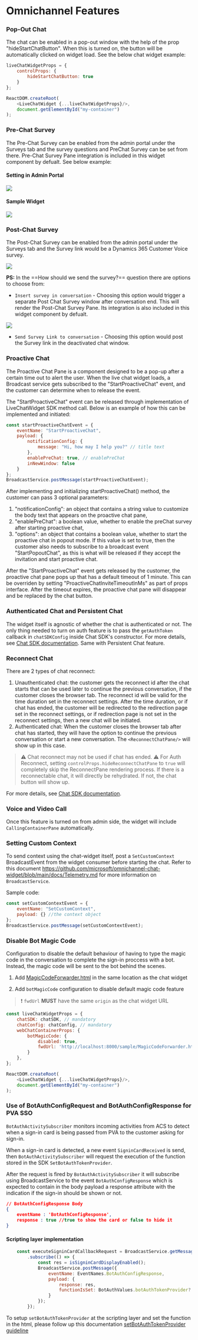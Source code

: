 # Omnichannel Features

### Pop-Out Chat

The chat can be enabled in a pop-out window with the help of the prop "hideStartChatButton". When this is turned on, the button will be automatically clicked on widget load. See the below chat widget example:

```js
liveChatWidgetProps = {
    controlProps: {
        hideStartChatButton: true
    }
};

ReactDOM.createRoot(
    <LiveChatWidget {...liveChatWidgetProps}/>,
    document.getElementById("my-container")
);
```

### Pre-Chat Survey

The Pre-Chat Survey can be enabled from the admin portal under the Surveys tab and the survey questions and PreChat Survey can be set from there. Pre-Chat Survey Pane integration is included in this widget component by defualt. See below example:

#### Setting in Admin Portal

![](https://i.imgur.com/q6zbPfN.png)

#### Sample Widget

![](https://i.imgur.com/TamETPo.png)

### Post-Chat Survey

The Post-Chat Survey can be enabled from the admin portal under the Surveys tab and the Survey link would be a Dynamics 365 Customer Voice survey.

![](https://i.imgur.com/WQC37X6.png)

**PS:** In the ==How should we send the survey?== question there are options to choose from:

* `Insert survey in conversation` - Choosing this option would trigger a separate Post Chat Survey window after conversation end. This will render the Post-Chat Survey Pane. Its integration is also included in this widget component by defualt.

![](https://i.imgur.com/TDHdjjk.png)

* `Send Survey Link to conversation` - Choosing this option would post the Survey link in the deactivated chat window.

### Proactive Chat

The Proactive Chat Pane is a component designed to be a pop-up after a certain time out to alert the user. When the live chat widget loads, a Broadcast service gets subscribed to the "StartProactiveChat" event, and the customer can determine when to release the event.

The "StartProactiveChat" event can be released through implementation of LiveChatWidget SDK method call. Below is an example of how this can be implemented and initiated:

```js
const startProactiveChatEvent = {
    eventName: "StartProactiveChat",
    payload: {
        notificationConfig: {
            message: "Hi, how may I help you?" // title text
        },
        enablePreChat: true, // enablePreChat
        inNewWindow: false
    }
};
BroadcastService.postMessage(startProactiveChatEvent);
```

After implementing and initializing startProactiveChat() method, the customer can pass 3 optional parameters:

1. "notificationConfig": an object that contains a string value to customize the body text that appears on the proactive chat pane,
2. "enablePreChat": a boolean value, whether to enable the preChat survey after starting proactive chat,
3. "options": an object that contains a boolean value, whether to start the proactive chat in popout mode. If this value is set to true, then the customer also needs to subscribe to a broadcast event "StartPopoutChat", as this is what will be released if they accept the invitation and start proactive chat.

After the "StartProactiveChat" event gets released by the customer, the proactive chat pane pops up that has a default timeout of 1 minute. This can be overriden by setting "ProactiveChatInviteTimeoutInMs" as part of props interface. After the timeout expires, the proactive chat pane will disappear and be replaced by the chat button.

### Authenticated Chat and Persistent Chat

The widget itself is agnostic of whether the chat is authenticated or not. The only thing needed to turn on auth feature is to pass the `getAuthToken` callback in `chatSDKConfig` inside Chat SDK's constructor. For more details, see [Chat SDK documentation](https://github.com/microsoft/omnichannel-chat-sdk#:~:text=messages%20to%20UI-,Authenticated%20Chat,-//%20add%20if%20using). Same with Persistent Chat feature.

### Reconnect Chat

There are 2 types of chat reconnect:

1. Unauthenticated chat: the customer gets the reconnect id after the chat starts that can be used later to continue the previous conversation, if the customer closes the browser tab. The reconnect id will be valid for the time duration set in the reconnect settings. After the time duration, or if chat has ended, the customer will be redirected to the redirection page set in the reconnect settings, or if redirection page is not set in the reconnect settings, then a new chat will be initiated.
2. Authenticated chat: When the customer closes the browser tab after chat has started, they will have the option to continue the previous conversation or start a new conversation. The ```<ReconnectChatPane/>``` will show up in this case.

> :warning: Chat reconnect may not be used if chat has ended.
> :warning: For Auth Reconnect, setting `controlProps.hideReconnectChatPane` to `true` will completely skip the ReconnectPane rendering process. If there is a reconnectable chat, it will directly be rehydrated. If not, the chat button will show up.

For more details, see [Chat SDK documentation](https://github.com/microsoft/omnichannel-chat-sdk#:~:text=Chat%20Reconnect%20with%20Authenticated%20User).

### Voice and Video Call

Once this feature is turned on from admin side, the widget will include ```CallingContainerPane``` automatically.

### Setting Custom Context

To send context using the chat-widget itself, post a `SetCustomContext` BroadcastEvent from the widget consumer before starting the chat. Refer to this document <https://github.com/microsoft/omnichannel-chat-widget/blob/main/docs/Telemetry.md> for more information on `BroadcastService`.

Sample code:

```js
const setCustomContextEvent = {
    eventName: "SetCustomContext",
    payload: {} //the context object
};
BroadcastService.postMessage(setCustomContextEvent);
```

### Disable Bot Magic Code

Configuration to disable the default behaviour of having to type the magic code in the conversation to complete the sign-in proccess with a bot. Instead, the magic code will be sent to the bot behind the scenes.

1. Add [MagicCodeForwarder.html](sample/MagicCodeForwarder.html) in the same location as the chat widget

2. Add `botMagicCode` configuration to disable default magic code feature

> :exclamation: `fwdUrl` **MUST** have the same `origin` as the chat widget URL

```js
const liveChatWidgetProps = {
    chatSDK: chatSDK, // mandatory
    chatConfig: chatConfig, // mandatory
    webChatContainerProps: {
        botMagicCode: {
            disabled: true, 
            fwdUrl: 'http://localhost:8000/sample/MagicCodeForwarder.html'
        }
    },    
};

ReactDOM.createRoot(
    <LiveChatWidget {...liveChatWidgetProps}/>,
    document.getElementById("my-container")
);
```

### **Use of BotAuthConfigRequest and BotAuthConfigResponse for PVA SSO**

```BotAuthActivitySubscriber``` monitors incoming activities from ACS to detect when a sign-in card is being passed from PVA to the customer asking for sign-in.

When a sign-in card is detected, a new event ```SigninCardReceived``` is send, then ```BotAuthActivitySubscriber``` will request the execution of the function stored in the SDK ```SetBotAuthTokenProvider```.

After the request is fired by ```BotAuthActivitySubscriber``` it will subscribe using BroadcastService to the event ```BotAuthConfigResponse``` which is expected to contain in the body payload a response attribute with the indication if the sign-in should be shown or not.

```json
// BotAuthConfigResponse Body
{
    eventName : 'BotAuthConfigResponse',
    response : true //true to show the card or false to hide it
}

```

#### Scripting layer implementation

```js
    const executeSigninCardCallbackRequest = BroadcastService.getMessageByEventName(EventNames.BotAuthConfigRequest)
        .subscribe(() => {
            const res = isSigninCardDisplayEnabled();
            BroadcastService.postMessage({
                eventName: EventNames.BotAuthConfigResponse,
                payload: {
                    response: res,
                    functionIsSet: BotAuthValues.botAuthTokenProvider?.functionIsSet
                }
            });
        });
```

To setup ```setBotAuthTokenProvider``` at the scripting layer and set the function in the html, please follow up this documentation [setBotAuthTokenProvider guideline](https://learn.microsoft.com/en-us/dynamics365/customer-service/developer/reference/methods/setbotauthtokenprovider)
